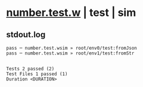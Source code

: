 # [number.test.w](../../../../../../examples/tests/sdk_tests/std/number.test.w) | test | sim

## stdout.log
```log
pass ─ number.test.wsim » root/env0/test:fromJson
pass ─ number.test.wsim » root/env1/test:fromStr 
 
 
Tests 2 passed (2)
Test Files 1 passed (1)
Duration <DURATION>
```

